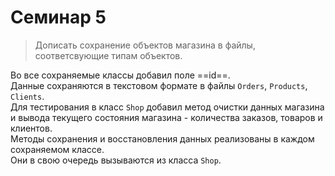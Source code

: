 # Семинар 5

>Дописать сохранение объектов магазина в файлы, соответсвующие типам объектов.

Во все сохраняемые классы добавил поле ==id==.  
Данные сохраняются в текстовом формате в файлы `Orders`, `Products`, `Clients`.  
Для тестирования в класс `Shop` добавил метод очистки данных магазина и вывода
текущего состояния магазина - количества заказов, товаров и клиентов.  
Методы сохранения и восстановления данных реализованы в каждом сохраняемом классе.  
Они в свою очередь вызываются из класса `Shop`.
